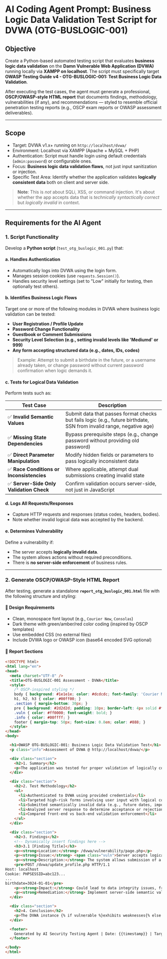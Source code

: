 # AI Coding Agent Prompt: Business Logic Data Validation Test Script for DVWA (OTG-BUSLOGIC-001)

## Objective

Create a Python-based automated testing script that evaluates **business logic data validation** on the **Damn Vulnerable Web Application (DVWA)** running locally via **XAMPP on localhost**. The script must specifically target **OWASP Testing Guide v4 - OTG-BUSLOGIC-001: Test Business Logic Data Validation**.

After executing the test cases, the agent must generate a professional, **OSCP/OWASP-style HTML report** that documents findings, methodology, vulnerabilities (if any), and recommendations — styled to resemble official penetration testing reports (e.g., OSCP exam reports or OWASP assessment deliverables).

---

## Scope

- Target: DVWA v1.x+ running on `http://localhost/dvwa/`
- Environment: Localhost via XAMPP (Apache + MySQL + PHP)
- Authentication: Script must handle login using default credentials (`admin:password`) or configurable ones.
- Focus: **Business logic data validation flaws**, not just input sanitization or injection.
- Specific Test Area: Identify whether the application validates **logically consistent data** both on client and server side.

> **Note**: This is *not* about SQLi, XSS, or command injection. It's about whether the app accepts data that is *technically syntactically correct* but *logically invalid* in context.

---

## Requirements for the AI Agent

### 1. **Script Functionality**

Develop a **Python script** (`test_otg_buslogic_001.py`) that:

#### a. **Handles Authentication**
- Automatically logs into DVWA using the login form.
- Manages session cookies (use `requests.Session()`).
- Handles security level settings (set to "Low" initially for testing, then optionally test others).

#### b. **Identifies Business Logic Flows**
Target one or more of the following modules in DVWA where business logic validation can be tested:
- **User Registration / Profile Update**
- **Password Change Functionality**
- **Guestbook or Comment Submissions**
- **Security Level Selection (e.g., setting invalid levels like 'Mediumd' or 999)**
- **Any form accepting structured data (e.g., dates, IDs, codes)**

> Example: Attempt to submit a birthdate in the future, or a username already taken, or change password without current password confirmation when logic demands it.

#### c. **Tests for Logical Data Validation**
Perform tests such as:

| Test Case | Description |
|--------|-------------|
| ✅ **Invalid Semantic Values** | Submit data that passes format checks but fails logic (e.g., future birthdate, SSN from invalid range, negative age) |
| ✅ **Missing State Dependencies** | Bypass prerequisite steps (e.g., change password without providing old password) |
| ✅ **Direct Parameter Manipulation** | Modify hidden fields or parameters to pass logically inconsistent data |
| ✅ **Race Conditions or Inconsistencies** | Where applicable, attempt dual submissions creating invalid state |
| ✅ **Server-Side Only Validation Check** | Confirm validation occurs server-side, not just in JavaScript |

#### d. **Logs All Requests/Responses**
- Capture HTTP requests and responses (status codes, headers, bodies).
- Note whether invalid logical data was accepted by the backend.

#### e. **Determines Vulnerability**
Define a vulnerability if:
- The server accepts **logically invalid data**.
- The system allows actions without required preconditions.
- There is **no server-side enforcement** of business rules.

---

### 2. **Generate OSCP/OWASP-Style HTML Report**

After testing, generate a standalone **`report_otg_buslogic_001.html`** file with the following structure and styling:

#### 🔹 Design Requirements
- Clean, monospace font layout (e.g., `Courier New`, `Consolas`)
- Dark theme with green/amber/red color coding (inspired by OSCP templates)
- Use embedded CSS (no external files)
- Include DVWA logo or OWASP icon (base64 encoded SVG optional)

#### 🔹 Report Sections

```html
<!DOCTYPE html>
<html lang="en">
<head>
  <meta charset="UTF-8" />
  <title>OTG-BUSLOGIC-001 Assessment - DVWA</title>
  <style>
    /* OSCP-inspired styling */
    body { background: #1e1e1e; color: #dcdcdc; font-family: 'Courier New', monospace; padding: 20px; }
    h1, h2, h3 { color: #00ff00; }
    .section { margin-bottom: 30px; }
    pre { background: #2d2d2d; padding: 10px; border-left: 4px solid #ff9900; }
    .vuln { color: #ff0000; font-weight: bold; }
    .info { color: #00ffff; }
    footer { margin-top: 50px; font-size: 0.8em; color: #888; }
  </style>
</head>
<body>

  <h1>OWASP OTG-BUSLOGIC-001: Business Logic Data Validation Test</h1>
  <p class="info">Assessment of DVWA @ http://localhost/dvwa/</p>

  <div class="section">
    <h2>1. Summary</h2>
    <p>The application was tested for proper validation of logically consistent data on both client and server sides. Several test cases were executed to determine whether the backend enforces business rules beyond syntactic checks.</p>
  </div>

  <div class="section">
    <h2>2. Test Methodology</h2>
    <ul>
      <li>Authenticated to DVWA using provided credentials</li>
      <li>Targeted high-risk forms involving user input with logical constraints</li>
      <li>Submitted semantically invalid data (e.g., future dates, impossible values)</li>
      <li>Analyzed server response to determine acceptance or rejection</li>
      <li>Compared front-end vs back-end validation enforcement</li>
    </ul>
  </div>

  <div class="section">
    <h2>3. Findings</h2>
    <!-- Dynamically insert findings here -->
    <h3>3.1 [Finding Title]</h3>
    <p><strong>Location:</strong> /dvwa/vulnerability/page.php</p>
    <p><strong>Issue:</strong> <span class="vuln">Server accepts logically invalid data without validation</span></p>
    <p><strong>Description:</strong> The system allows submission of a birthdate set in the year 3024, which violates real-world constraints.</p>
    <pre>POST /dvwa/update_profile.php HTTP/1.1
Host: localhost
Cookie: PHPSESSID=abc123...
...
birthdate=3024-01-01</pre>
    <p><strong>Impact:</strong> Could lead to data integrity issues, fraud detection bypass, or downstream processing errors.</p>
    <p><strong>Remediation:</strong> Implement server-side semantic validation using domain-aware logic (e.g., max date = today).</p>
  </div>

  <div class="section">
    <h2>4. Conclusion</h2>
    <p>The DVWA instance {% if vulnerable %}exhibits weaknesses{% else %}properly enforces{% endif %} in business logic data validation. Developers should ensure all data is validated for logical consistency on the server side, regardless of client-side checks.</p>
  </div>

  <footer>
    Generated by AI Security Testing Agent | Date: {{timestamp}} | Target: localhost/DVWA
  </footer>

</body>
</html>